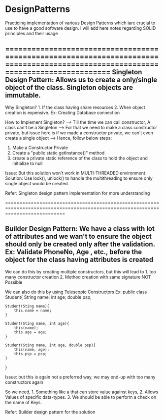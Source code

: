 # DesignPatterns
Practicing implementation of various Design Patterns which iare crucial to use to have a good software design. I will add here notes regarding SOLID principles and their usage

=================================================================================================================================
Singleton Design Pattern:
    Allows us to create a only/single object of the class. Singleton objects are immutable.
------------------------------------------------------------------------------------------------
Why Singleton?
    1. If the class having share resources
    2. When object creation is expensive. Ex: Creating Database connection

How to Implement Singleton?
--> Till the time we can call constructor, A class can't be a Singleton
--> For that we need to make a class constructor private, but issue here is if we made a constructor private,
we can't even create a single object
--> Hence, follow below steps:
1. Make a Constructor Private
2. Create a "public static <ClassName> getInstance()" method
3. create a private static reference of the class to hold the object and initialize to null

Issue: But this solution won't work in MULTI-THREADED environment
Solution: Use lock(), unlock() to handle the multithreading to ensure only single object would be created.

Refer: Singleton design pattern implementation for more understanding

=================================================================================================================================

Builder Design Pattern:
    We have a class with lot of attributes and we wan't to ensure the object should only be created only after the validation.
Ex:
Validate PhoneNo, Age , etc., before the object for the class having attributes is created
------------------------------------------------------------------------------------------------
We can do this by creating multiple constructors, but this will lead to 
    1. too many constructor creation
    2. Method creation with same signature NOT Possible

We can also do this by using Telescopic Constructors
Ex:
public class Student{
    String name;
    int age;
    double psp;

    Student(Sting name){
        this.name = name;
    }

    Student(Sting name, int age){
        this(name);
        this.age = age;
    }

    Student(Sting name, int age, double psp){
        this(name, age);
        this.psp = psp;
    }
}

Issue: but this is again not a preferred way, we may end-up with too many constructors again

So we need, 
    1. Something like a <Map> that can store value against keys,
    2. Allows Values of specific data-types.
    3. We should be able to perform a check on the name of Keys.

Refer: Builder design pattern for the solution
    
   

